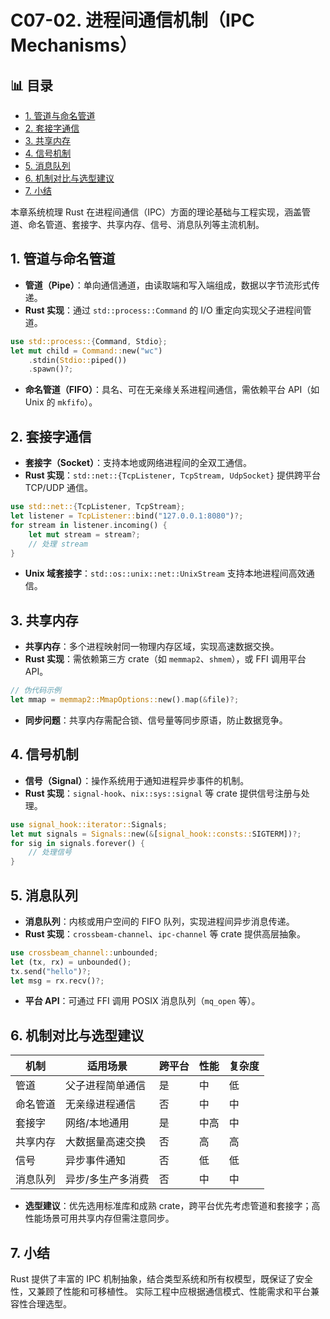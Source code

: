 ﻿# C07-02. 进程间通信机制（IPC Mechanisms）


## 📊 目录

- [1. 管道与命名管道](#1-管道与命名管道)
- [2. 套接字通信](#2-套接字通信)
- [3. 共享内存](#3-共享内存)
- [4. 信号机制](#4-信号机制)
- [5. 消息队列](#5-消息队列)
- [6. 机制对比与选型建议](#6-机制对比与选型建议)
- [7. 小结](#7-小结)


本章系统梳理 Rust 在进程间通信（IPC）方面的理论基础与工程实现，涵盖管道、命名管道、套接字、共享内存、信号、消息队列等主流机制。

## 1. 管道与命名管道

- **管道（Pipe）**：单向通信通道，由读取端和写入端组成，数据以字节流形式传递。
- **Rust 实现**：通过 `std::process::Command` 的 I/O 重定向实现父子进程间管道。

```rust
use std::process::{Command, Stdio};
let mut child = Command::new("wc")
    .stdin(Stdio::piped())
    .spawn()?;
```

- **命名管道（FIFO）**：具名、可在无亲缘关系进程间通信，需依赖平台 API（如 Unix 的 `mkfifo`）。

## 2. 套接字通信

- **套接字（Socket）**：支持本地或网络进程间的全双工通信。
- **Rust 实现**：`std::net::{TcpListener, TcpStream, UdpSocket}` 提供跨平台 TCP/UDP 通信。

```rust
use std::net::{TcpListener, TcpStream};
let listener = TcpListener::bind("127.0.0.1:8080")?;
for stream in listener.incoming() {
    let mut stream = stream?;
    // 处理 stream
}
```

- **Unix 域套接字**：`std::os::unix::net::UnixStream` 支持本地进程间高效通信。

## 3. 共享内存

- **共享内存**：多个进程映射同一物理内存区域，实现高速数据交换。
- **Rust 实现**：需依赖第三方 crate（如 `memmap2`、`shmem`），或 FFI 调用平台 API。

```rust
// 伪代码示例
let mmap = memmap2::MmapOptions::new().map(&file)?;
```

- **同步问题**：共享内存需配合锁、信号量等同步原语，防止数据竞争。

## 4. 信号机制

- **信号（Signal）**：操作系统用于通知进程异步事件的机制。
- **Rust 实现**：`signal-hook`、`nix::sys::signal` 等 crate 提供信号注册与处理。

```rust
use signal_hook::iterator::Signals;
let mut signals = Signals::new(&[signal_hook::consts::SIGTERM])?;
for sig in signals.forever() {
    // 处理信号
}
```

## 5. 消息队列

- **消息队列**：内核或用户空间的 FIFO 队列，实现进程间异步消息传递。
- **Rust 实现**：`crossbeam-channel`、`ipc-channel` 等 crate 提供高层抽象。

```rust
use crossbeam_channel::unbounded;
let (tx, rx) = unbounded();
tx.send("hello")?;
let msg = rx.recv()?;
```

- **平台 API**：可通过 FFI 调用 POSIX 消息队列（`mq_open` 等）。

## 6. 机制对比与选型建议

| 机制         | 适用场景           | 跨平台 | 性能   | 复杂度 |
|--------------|--------------------|--------|--------|--------|
| 管道         | 父子进程简单通信   | 是     | 中     | 低     |
| 命名管道     | 无亲缘进程通信     | 否     | 中     | 中     |
| 套接字       | 网络/本地通用      | 是     | 中高   | 中     |
| 共享内存     | 大数据量高速交换   | 否     | 高     | 高     |
| 信号         | 异步事件通知       | 否     | 低     | 低     |
| 消息队列     | 异步/多生产多消费  | 否     | 中     | 中     |

- **选型建议**：优先选用标准库和成熟 crate，跨平台优先考虑管道和套接字；高性能场景可用共享内存但需注意同步。

## 7. 小结

Rust 提供了丰富的 IPC 机制抽象，结合类型系统和所有权模型，既保证了安全性，又兼顾了性能和可移植性。
实际工程中应根据通信模式、性能需求和平台兼容性合理选型。
